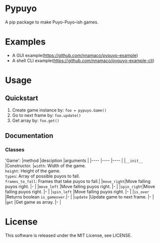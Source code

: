 # Pypuyo
A pip package to make Puyo-Puyo-ish games.
# Examples
- A GUI example(https://github.com/nnamaco/pypuyo-example)
- A shell CLI example(https://github.com/nnamaco/pypuyo-example-cli)
# Usage
## Quickstart
1. Create game instance by:
`foo = pypuyo.Game()`
2. Go to next frame by:
`foo.update()`
3. Get array by:
`foo.get()`
## Documentation
### Classes
'Game':
|method      |desciption                    |arguments                                        |
|----        |----                          |----                                             | 
|`__init__`  |Constructor.                  |`width`: Width of the game.<br>
                                             `height`: Height of the game.<br>
                                             `types`: Array of possible puyos to fall.<br>
                                             `frames_to_fall`: Frames that take puyos to fall.|
|`move_right`|Move falling puyos right.     |-                                                |
|`move_left` |Move falling puyos right.     |-                                                |
|`spin_right`|Move falling puyos right.     |-                                                |
|`spin_left` |Move falling puyos right.     |-                                                |
|`is_over`   |Returns boolean `is_gameover`.|-                                                |
|`update`    |Update game to next frame.    |-                                                |
|`get`       |Get game as array.            |-                                                |
# License
This software is released under the MIT License, see LICENSE.
